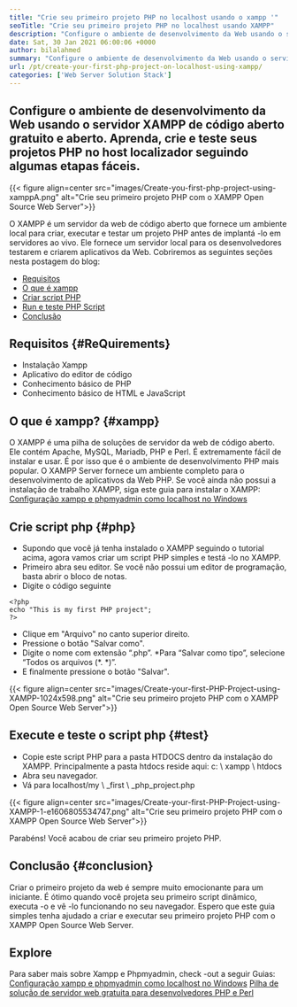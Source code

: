 ```yaml
---
title: "Crie seu primeiro projeto PHP no localhost usando o xampp '" 
seoTitle: "Crie seu primeiro projeto PHP no localhost usando XAMPP" 
description: "Configure o ambiente de desenvolvimento da Web usando o servidor da web de código aberto gratuito XAMPP. Crie e teste seus projetos PHP no host localizador seguindo algumas etapas fáceis." 
date: Sat, 30 Jan 2021 06:00:06 +0000
author: bilalahmed
summary: "Configure o ambiente de desenvolvimento da Web usando o servidor XAMPP de código aberto gratuito e aberto. Aprenda, crie e teste seus projetos PHP no host localizador seguindo algumas etapas fáceis." 
url: /pt/create-your-first-php-project-on-localhost-using-xampp/
categories: ['Web Server Solution Stack']
---
```


## Configure o ambiente de desenvolvimento da Web usando o servidor XAMPP de código aberto gratuito e aberto. Aprenda, crie e teste seus projetos PHP no host localizador seguindo algumas etapas fáceis.

{{< figure align=center src="images/Create-you-first-php-project-using-xamppA.png" alt="Crie seu primeiro projeto PHP com o XAMPP Open Source Web Server">}}

O XAMPP é um servidor da web de código aberto que fornece um ambiente local para criar, executar e testar um projeto PHP antes de implantá -lo em servidores ao vivo. Ele fornece um servidor local para os desenvolvedores testarem e criarem aplicativos da Web. Cobriremos as seguintes seções nesta postagem do blog:
  * [Requisitos][2]
  * [O que é xampp][3]
  * [Criar script PHP][4]
  * [Run e teste PHP Script][5]
  * [Conclusão][6]

## Requisitos {#ReQuirements}
  * Instalação Xampp
  * Aplicativo do editor de código
  * Conhecimento básico de PHP
  * Conhecimento básico de HTML e JavaScript

## O que é xampp? {#xampp}
O XAMPP é uma pilha de soluções de servidor da web de código aberto. Ele contém Apache, MySQL, Mariadb, PHP e Perl. É extremamente fácil de instalar e usar. É por isso que é o ambiente de desenvolvimento PHP mais popular. O XAMPP Server fornece um ambiente completo para o desenvolvimento de aplicativos da Web PHP. Se você ainda não possui a instalação de trabalho XAMPP, siga este guia para instalar o XAMPP:
[Configuração xampp e phpmyadmin como localhost no Windows][7]

## Crie script php {#php}
  * Supondo que você já tenha instalado o XAMPP seguindo o tutorial acima, agora vamos criar um script PHP simples e testá -lo no XAMPP.
  * Primeiro abra seu editor. Se você não possui um editor de programação, basta abrir o bloco de notas.
  * Digite o código seguinte
```
<?php
echo "This is my first PHP project";
?>
```
  * Clique em "Arquivo" no canto superior direito.
  * Pressione o botão "Salvar como".
  * Digite o nome com extensão “.php”.
  *Para “Salvar como tipo”, selecione “Todos os arquivos (\*. \*)”.
  * E finalmente pressione o botão "Salvar".

{{< figure align=center src="images/Create-your-first-PHP-Project-using-XAMPP-1024x598.png" alt="Crie seu primeiro projeto PHP com o XAMPP Open Source Web Server">}}


## Execute e teste o script php {#test}
  * Copie este script PHP para a pasta HTDOCS dentro da instalação do XAMPP. Principalmente a pasta htdocs reside aqui: c: \ xampp \ htdocs
  * Abra seu navegador.
  * Vá para localhost/my \ _first \ _php_project.php

{{< figure align=center src="images/Create-your-first-PHP-Project-using-XAMPP-1-e1606805534747.png" alt="Crie seu primeiro projeto PHP com o XAMPP Open Source Web Server">}}

Parabéns! Você acabou de criar seu primeiro projeto PHP.

## Conclusão {#conclusion}
Criar o primeiro projeto da web é sempre muito emocionante para um iniciante. É ótimo quando você projeta seu primeiro script dinâmico, executa -o e vê -lo funcionando no seu navegador. Espero que este guia simples tenha ajudado a criar e executar seu primeiro projeto PHP com o XAMPP Open Source Web Server.

## Explore
Para saber mais sobre Xampp e Phpmyadmin, check -out a seguir Guias:
[Configuração xampp e phpmyadmin como localhost no Windows][7]
[Pilha de solução de servidor web gratuita para desenvolvedores PHP e Perl][1]

  
[1]: https://products.containerize.com/solution-stack/xampp
[2]: #requirements
[3]: #xampp
[4]: #php
[5]: #test
[6]: #conclusion
[7]: https://blog.containerize.com/database-management-software/how-to-setup-xampp-and-phpmyadmin-as-localhost-on-windows/

